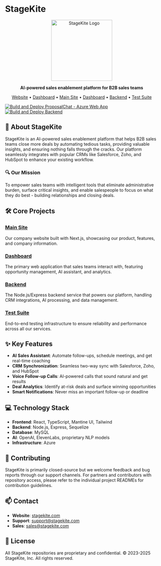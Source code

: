 # StageKite

<p align="center">
  <img src="https://stagekite.com/1.svg" alt="StageKite Logo" width="200"/>
</p>

<p align="center">
  <strong>AI-powered sales enablement platform for B2B sales teams</strong>
</p>

<p align="center">
  <a href="https://stagekite.com">Website</a> •
  <a href="https://app.stagekite.com">Dashboard</a> •
  <a href="https://github.com/StageKite/main-site">Main Site</a> •
  <a href="https://github.com/StageKite/frontend">Dashboard</a> •
  <a href="https://github.com/StageKite/backend">Backend</a> •
  <a href="https://github.com/StageKite/stagekite-test-suite">Test Suite</a>
</p>

[![Build and Deploy ProposalChat - Azure Web App](https://github.com/StageKite/proposal-chat/actions/workflows/master_proposalchat.yml/badge.svg)](https://github.com/StageKite/proposal-chat/actions/workflows/master_proposalchat.yml)
[![Build and Deploy Backend](https://github.com/StageKite/backend/actions/workflows/main.yml/badge.svg)](https://github.com/StageKite/backend/actions/workflows/main.yml)

## 🚀 About StageKite

StageKite is an AI-powered sales enablement platform that helps B2B sales teams close more deals by automating tedious tasks, providing valuable insights, and ensuring nothing falls through the cracks. Our platform seamlessly integrates with popular CRMs like Salesforce, Zoho, and HubSpot to enhance your existing workflow.

### 🔍 Our Mission

To empower sales teams with intelligent tools that eliminate administrative burden, surface critical insights, and enable salespeople to focus on what they do best - building relationships and closing deals.

## 🛠️ Core Projects

### [Main Site](https://github.com/StageKite/main-site)
Our company website built with Next.js, showcasing our product, features, and company information.

### [Dashboard](https://github.com/StageKite/frontend)
The primary web application that sales teams interact with, featuring opportunity management, AI assistant, and analytics.

### [Backend](https://github.com/StageKite/backend)
The Node.js/Express backend service that powers our platform, handling CRM integrations, AI processing, and data management.

### [Test Suite](https://github.com/StageKite/stagekite-test-suite)
End-to-end testing infrastructure to ensure reliability and performance across all our services.

## ✨ Key Features

- **AI Sales Assistant**: Automate follow-ups, schedule meetings, and get real-time coaching
- **CRM Synchronization**: Seamless two-way sync with Salesforce, Zoho, and HubSpot
- **Voice Follow-up Calls**: AI-powered calls that sound natural and get results
- **Deal Analytics**: Identify at-risk deals and surface winning opportunities
- **Smart Notifications**: Never miss an important follow-up or deadline

## 💻 Technology Stack

- **Frontend**: React, TypeScript, Mantine UI, Tailwind
- **Backend**: Node.js, Express, Sequelize
- **Database**: MySQL
- **AI**: OpenAI, ElevenLabs, proprietary NLP models
- **Infrastructure**: Azure

## 🤝 Contributing

StageKite is primarily closed-source but we welcome feedback and bug reports through our support channels. For partners and contributors with repository access, please refer to the individual project READMEs for contribution guidelines.

## 📫 Contact

- **Website**: [stagekite.com](https://stagekite.com)
- **Support**: [support@stagekite.com](mailto:support@stagekite.com)
- **Sales**: [sales@stagekite.com](mailto:sales@stagekite.com)

## 📄 License

All StageKite repositories are proprietary and confidential. © 2023-2025 StageKite, Inc. All rights reserved.
